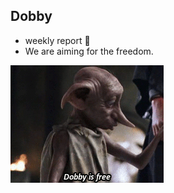 ## Dobby

* weekly report :tada:
* We are aiming for the freedom.

![dobby-is-free](https://github.com/cnabro/dobby/blob/master/doc/img/dobby-is-free.gif)
